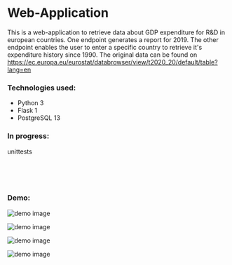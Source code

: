 # Web-Application

This is a web-application to retrieve data about GDP expenditure for R&D in european countries.
One endpoint generates a report for 2019.
The other endpoint enables the user to enter a specific country to retrieve it's expenditure history since 1990.
The original data can be found on https://ec.europa.eu/eurostat/databrowser/view/t2020_20/default/table?lang=en

### Technologies used:
- Python 3
- Flask 1
- PostgreSQL 13

### In progress:
unittests

<br/><br/><br/>
### Demo:
![demo image](https://github.com/aglaevazz/web-application-R-D/blob/main/preview/preview_home.png)

![demo image](https://github.com/aglaevazz/web-application-R-D/blob/main/preview/preview_report.png)

![demo image](https://github.com/aglaevazz/web-application-R-D/blob/main/preview/preview_request.png)

![demo image](https://github.com/aglaevazz/web-application-R-D/blob/main/preview/preview_info_germany.png)

